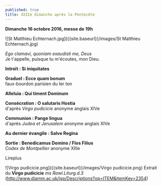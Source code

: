 ```yaml
---
published: true
title: XXIIe dimanche après la Pentecôte
---
```

**Dimanche 16 octobre 2016, messe de 19h**

![St Matthieu Echternach.jpg]({{site.baseurl}}/images/St Matthieu Echternach.jpg)

*Ego clamavi, quoniam exaudisti me, Deus*  
Je t'appelle, puisque tu m'écoutes, mon Dieu.

**Introït : Si iniquitates**

**Graduel : Ecce quam bonum**  
faux-bourdon parisien du Ier ton

**Alleluia : Qui timent Dominum**

**Consécration : O salutaris Hostia**  
d'après *Virgo pudicicie* anonyme anglais XIVe

**Communion : Pange lingua**  
d'après *Judea et Jerusalem* anonyme anglais XIVe

**Au dernier évangile : Salve Regina**

**Sortie : Benedicamus Domino / Flos Filius**  
*Codex de Montpellier* anonyme XIIIe

Lireplus

![Virgo pudicicie.png]({{site.baseurl}}/images/Virgo pudicicie.png)
Extrait du **Virgo pudicicie** *ms Rawl.Liturg.d.3*  
(http://www.diamm.ac.uk/jsp/Descriptions?op=ITEM&itemKey=2354)
